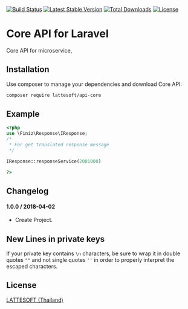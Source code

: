 [![Build Status](https://travis-ci.org/firebase/php-jwt.png?branch=master)](https://travis-ci.org/firebase/php-jwt)
[![Latest Stable Version](https://poser.pugx.org/firebase/php-jwt/v/stable)](https://packagist.org/packages/firebase/php-jwt)
[![Total Downloads](https://poser.pugx.org/firebase/php-jwt/downloads)](https://packagist.org/packages/firebase/php-jwt)
[![License](https://poser.pugx.org/firebase/php-jwt/license)](https://packagist.org/packages/firebase/php-jwt)

Core API for Laravel
=======
Core API for microservice,

Installation
------------

Use composer to manage your dependencies and download Core API:

```bash
composer require lattesoft/api-core
```

Example
-------
```php
<?php
use \Finiz\Response\IResponse;
/*
 * For get translated response message
 */

IResponse::responseService(2001000)

?>
```

Changelog
---------

#### 1.0.0 / 2018-04-02
- Create Project.

New Lines in private keys
-----

If your private key contains `\n` characters, be sure to wrap it in double quotes `""`
and not single quotes `''` in order to properly interpret the escaped characters.

License
-------
[LATTESOFT (Thailand)](https://lattesoft.in.th)
